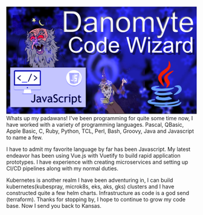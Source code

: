 ![banner](https://github.com/abarbaneld/abarbaneld/blob/master/banner.png)
Whats up my padawans! I've been programming for quite some time now, I have worked with a variety of programming languages. Pascal, QBasic, Apple Basic, C, Ruby, Python, TCL, Perl, Bash, Groovy, Java and Javascript to name a few.  
  
I have to admit my favorite language by far has been Javascript. My latest endeavor has been using Vue.js with Vuetify to build rapid application prototypes. I have experience with creating microservices and setting up CI/CD pipelines along with my normal duties.  
  
Kubernetes is another realm I have been adventuring in, I can build kubernetes(kubespray, microk8s, eks, aks, gks) clusters and I have constructed quite a few helm charts. Infrastructure as code is a god send (terraform). Thanks for stopping by, I hope to continue to grow my code base. Now I send you back to Kansas.

<!--
**abarbaneld/abarbaneld** is a ✨ _special_ ✨ repository because its `README.md` (this file) appears on your GitHub profile.

Here are some ideas to get you started:

- 🔭 I’m currently working on my website www.fluidt.dev
- 🌱 I’m currently learning how to draw on the computer.
- 👯 I’m looking to collaborate on my Adventure Game.
- 🤔 I’m looking for help with agency.
- 💬 Ask me about Javascript.
- 📫 How to reach me: abarbaneld@fluidt.dev
- 😄 Pronouns: ...
- ⚡ Fun fact: I like to code.
-->
